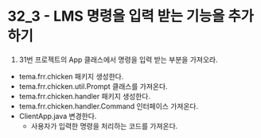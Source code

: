 # 32_3 - LMS 명령을 입력 받는 기능을 추가하기

1) 31번 프로젝트의 App 클래스에서 명령을 입력 받는 부분을 가져오라.

- tema.frr.chicken 패키지 생성한다.
- tema.frr.chicken.util.Prompt 클래스를 가져온다.
- tema.frr.chicken.handler 패키지 생성한다.
- tema.frr.chicken.handler.Command 인터페이스 가져온다.
- ClientApp.java 변경한다.
  - 사용자가 입력한 명령을 처리하는 코드를 가져온다.
